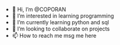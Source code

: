 - 👋 Hi, I’m @COPORAN
- 👀 I’m interested in learning programming
- 🌱 I’m currently learning python and sql
- 💞️ I’m looking to collaborate on projects
- 📫 How to reach me msg me here

<!---
COPORAN/COPORAN is a ✨ special ✨ repository because its `README.md` (this file) appears on your GitHub profile.
You can click the Preview link to take a look at your changes.
--->
